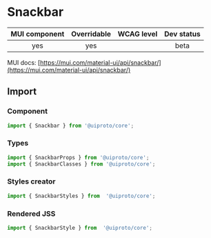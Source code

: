# Snackbar

MUI component | Overridable | WCAG level | Dev status
:-----------: | :---------: | :--------: | :------------:
yes | yes | | beta

MUI docs: [https://mui.com/material-ui/api/snackbar/](https://mui.com/material-ui/api/snackbar/)

## Import

### Component
```javascript
import { Snackbar } from '@uiproto/core';
```
### Types
```javascript
import { SnackbarProps } from '@uiproto/core';
import { SnackbarClasses } from '@uiproto/core';
```

### Styles creator
```javascript
import { SnackbarStyles } from  '@uiproto/core';
```

### Rendered JSS
```javascript
import { SnackbarStyle } from  '@uiproto/core';
```
